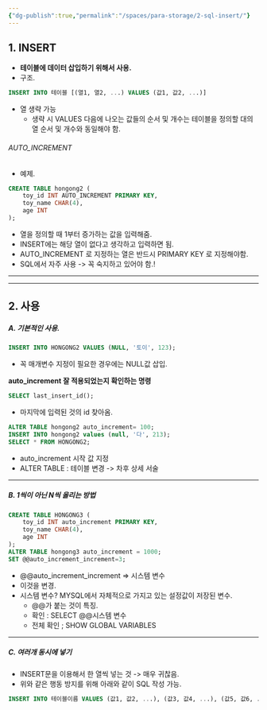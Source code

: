 ```yaml
---
{"dg-publish":true,"permalink":"/spaces/para-storage/2-sql-insert/"}
---
```


## 1. INSERT
- **테이블에 데이터 삽입하기 위해서 사용.** 
- 구조.
```SQL
INSERT INTO 테이블 [(열1, 열2, ...) VALUES (값1, 값2, ...)]
```
- 열 생략 가능
	- 생략 시 VALUES 다음에 나오는 값들의 순서 및 개수는 테이블을 정의할 대의 열 순서 및 개수와 동일해야 함.

###### AUTO_INCREMENT
- 예제.
```SQL
CREATE TABLE hongong2 (
	toy_id INT AUTO_INCREMENT PRIMARY KEY,
	toy_name CHAR(4),
	age INT
);
```
- 열을 정의할 때 1부터 증가하는 값을 입력해줌.
- INSERT에는 해당 열이 없다고 생각하고 입력하면 됨.
- AUTO_INCREMENT 로 지정하는 열은 반드시 PRIMARY KEY 로 지정해야함.
- SQL에서 자주 사용 -> 꼭 숙지하고 있어야 함.!

---
---
## 2. 사용
##### A. 기본적인 사용.
```SQL
INSERT INTO HONGONG2 VALUES (NULL, '토이', 123);
```
- 꼭 매개변수 지정이 필요한 경우에는 NULL값 삽입.

**auto_increment 잘 적용되었는지 확인하는 명령**
```SQL
SELECT last_insert_id();
```
- 마지막에 입력된 것의 id 찾아옴.


```SQL
ALTER TABLE hongong2 auto_increment= 100;
INSERT INTO hongong2 values (null, '다', 213);
SELECT * FROM HONGONG2;
```
-  auto_increment 시작 값 지정
- ALTER TABLE : 테이블 변경 -> 차후 상세 서술
---
##### B. 1씩이 아닌 N씩 올리는 방법
```SQL
CREATE TABLE HONGONG3 (
	toy_id INT auto_increment PRIMARY KEY,
    toy_name CHAR(4),
    age INT
);
ALTER TABLE hongong3 auto_increment = 1000;
SET @@auto_increment_increment=3;
```
- @@auto_increment_increment => 시스템 변수
- 이것을 변경.
- 시스템 변수? MYSQL에서 자체적으로 가지고 있는 설정값이 저장된 변수.
	- @@가 붙는 것이 특징.
	- 확인 : SELECT @@시스템 변수
	- 전체 확인 ; SHOW GLOBAL VARIABLES
---
##### C. 여러개 동시에 넣기
- INSERT문을 이용해서 한 열씩 넣는 것 -> 매우 귀찮음.
- 위와 같은 행동 방지를 위해 아래와 같이 SQL 작성 가능.
```SQL
INSERT INTO 테이블이름 VALUES (값1, 값2, ...), (값3, 값4, ...), (값5, 값6, ...);
```